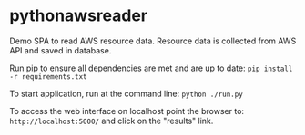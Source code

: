 # pythonawsreader
Demo SPA to read AWS resource data. Resource data is collected from AWS API and saved in database.

Run pip to ensure all dependencies are met and are up to date:
`pip install -r requirements.txt`

To start application, run at the command line:
`python ./run.py`

To access the web interface on localhost point the browser to:
`http://localhost:5000/`
and click on the "results" link.
